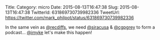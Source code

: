 Title: 
Category: micro
Date: 2015-08-13T16:47:38
Slug: 2015-08-13T16:47:38
TwitterId: 631869730739982336
TweetUrl: https://twitter.com/mark_philpot/status/631869730739982336

In the same vein as [@recdiffs](https://twitter.com/recdiffs), we need [@siracusa](https://twitter.com/siracusa) &amp; [@cgpgrey](https://twitter.com/cgpgrey) to form a podcast… [@imyke](https://twitter.com/imyke) let's make this happen!